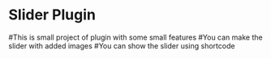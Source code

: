 # Slider Plugin
#This is small project of plugin with some small features
#You can make the slider with added images 
#You can show the slider using shortcode 